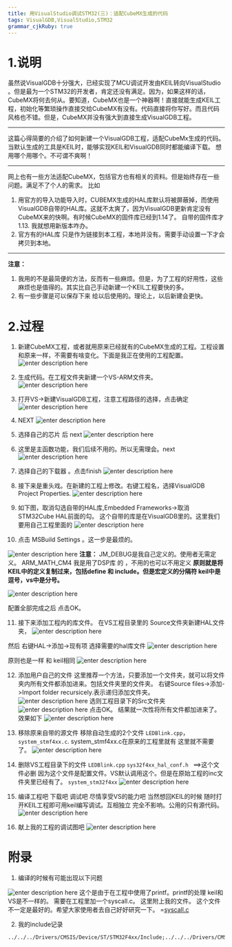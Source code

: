 ```yaml
---
title: 用VisualStudio调试STM32(三)：适配CubeMX生成的代码
tags: VisualGDB,VisualStudio,STM32
grammar_cjkRuby: true
---
```




# 1.说明

虽然说VisualGDB十分强大，已经实现了MCU调试开发由KEIL转向VisualStudio 。但是最为一个STM32的开发者，肯定还没有满足。因为，如果这样的话，CubeMX将何去何从。要知道，CubeMX也是一个神器啊！直接就能生成KEIL工程，初始化等繁琐操作直接交给CubeMX有没有。代码直接将你写好。而且代码风格也不错。但是，CubeMX并没有强大到直接生成VisualGDB工程。

---

这篇心得简要的介绍了如何新建一个VisualGDB工程，适配CubeMx生成的代码。当默认生成的工具是KEIL时，能够实现KEIL和VisualGDB同时都能编译下载。 想用哪个用哪个。不可谓不爽啊！

--- 

网上也有一些方法适配CubeMX，包括官方也有相关的资料。但是始终存在一些问题。满足不了个人的需求。
比如
1. 用官方的导入功能导入时，CUBEMX生成的HAL库默认将被屏蔽掉，而使用VisualGDB自带的HAL库。这就不太爽了，因为VisualGDB更新肯定没有CubeMX来的快啊。有时候CubeMX的固件库已经到1.14了。
自带的固件库才1.13. 我就想用新版本咋办。
2. 官方有的HAL库 只是作为链接到本工程，本地并没有。需要手动设置一下才会拷贝到本地。

---

**注意：**
1. 我用的不是最简便的方法，反而有一些麻烦。但是，为了工程的好用性，这些麻烦也是值得的。其实比自己手动新建一个KEIL工程要快的多。
2. 有一些步骤是可以保存下来 给以后使用的。理论上，以后新建会更快。



# 2.过程

1. 新建CubeMX工程，或者就用原来已经就有的CubeMX生成的工程。工程设置和原来一样，不需要有啥变化。下面是我正在使用的工程配置。
![enter description here][1]

2. 生成代码。在工程文件夹新建一个VS-ARM文件夹。
![enter description here][2]

3. 打开VS->新建VisualGDB工程，注意工程路径的选择，点击确定
![enter description here][3]


4. NEXT
![enter description here][4]

5. 选择自己的芯片 后 next
![enter description here][5]

6. 这里是主函数功能，我们后续不用的。所以无需理会。next
![enter description here][6]


7. 选择自己的下载器 。点击finish
![enter description here][7]


8. 接下来是重头戏。在新建的工程上修改。右键工程名，选择VisualGDB Project Properties.
![enter description here][8]

9. 如下图，取消勾选自带的HAL库,Embedded Frameworks->取消STM32Cube HAL前面的勾。 这个自带的库是在VisualGDB里的。这里我们要用自己工程里面的
![enter description here][9]

10. 点击 MSBuild Settings 。这一步是最烦的。

![enter description here][10]
 **注意：** 
 JM_DEBUG是我自己定义的。使用者无需定义。
 ARM_MATH_CM4 我是用了DSP库 的 ，不用的也可以不用定义
 **原则就是将KEIL中的定义复制过来，包括define 和 include。但是宏定义的分隔符 keil中是逗号，vs中是分号。**

![enter description here][11]

配置全部完成之后 点击OK。


11. 接下来添加工程内的库文件。
在VS工程目录里的  Source文件夹新建HAL文件夹，
![enter description here][12]


然后 右键HAL->添加->现有项 选择需要的hal库文件
![enter description here][13]

原则也是一样 和 keil相同
![enter description here][14]

12. 添加用户自己的文件 
 这里推荐一个方法，只要添加一个文件夹，就可以将文件夹内所有文件都添加进来。包括文件夹里的文件夹。
 右键Source files->添加->Import folder recursicely.表示递归添加文件夹。
 ![enter description here][15]
  选则工程目录下的Src文件夹
![enter description here][16]
点击OK。
结果就一次性将所有文件都加进来了。效果如下
![enter description here][17]

13. 移除原来自带的源文件 
移除自动生成的2个文件 `LEDBlink.cpp`，`system_stmf4xx.c`.
system_stmf4xx.c在原来的工程里就有 这里就不需要了。
![enter description here][18]

14. 删除VS工程目录下的文件
`LEDBlink.cpp`
`sys32f4xx_hal_conf.h ` ==>这个文件必删 因为这个文件是配置文件。VS默认调用这个。但是在原始工程的inc文件夹里已经有了。
`system_stm32f4xx`
![enter description here][19]

15. 编译工程吧 下载吧 调试吧 尽情享受VS的能力吧 当然想回KEIL的时候 随时打开KEIL工程即可用keil编写调试。互相独立 完全不影响。公用的只有源代码。
 ![enter description here][20]

15. 献上我的工程的调试图吧
 ![enter description here][21]

# 附录 
1. 编译的时候有可能出现以下问题


![enter description here][22]
这个是由于在工程中使用了printf。printf的处理 keil和VS是不一样的。
需要在工程里加一个syscall.c。 
这里附上我的文件。
这个文件不一定是最好的。希望大家使用者去自己好好研究一下。
=[syscall.c][23]

2. 我的include记录
```
../../../Drivers/CMSIS/Device/ST/STM32F4xx/Include;../../../Drivers/CMSIS/Include;../../../Drivers/STM32F4xx_HAL_Driver/Inc;../../../Drivers/STM32F4xx_HAL_Driver/Inc/Legacy;../../../Inc;../../../Src;../../../Src/BaseLibrary;../../../Src/BSP;../../../Src/ymodem
```


  [1]: http://markdown.jarming.cn/1484559639707.jpg "1484559639707.jpg"
  [2]: http://markdown.jarming.cn/1484559711476.jpg "1484559711476.jpg"
  [3]: http://markdown.jarming.cn/1484559785744.jpg "1484559785744.jpg"
  [4]: http://markdown.jarming.cn/1484559972625.jpg "1484559972625.jpg"
  [5]: http://markdown.jarming.cn/1484560030214.jpg "1484560030214.jpg"
  [6]: http://markdown.jarming.cn/1484560107370.jpg "1484560107370.jpg"
  [7]: http://markdown.jarming.cn/1484560136050.jpg "1484560136050.jpg"
  [8]: http://markdown.jarming.cn/1484560266362.jpg "1484560266362.jpg"
  [9]: http://markdown.jarming.cn/1484560470033.jpg "1484560470033.jpg"
  [10]: http://markdown.jarming.cn/1484566517456.jpg "1484566517456.jpg"
  [11]: http://markdown.jarming.cn/1484560900515.jpg "1484560900515.jpg"
  [12]: http://markdown.jarming.cn/1484561166902.jpg "1484561166902.jpg"
  [13]: http://markdown.jarming.cn/1484561277831.jpg "1484561277831.jpg"
  [14]: http://markdown.jarming.cn/1484565088343.jpg "1484565088343.jpg"
  [15]: http://markdown.jarming.cn/1484565263636.jpg "1484565263636.jpg"
  [16]: http://markdown.jarming.cn/1484567673468.jpg "1484567673468.jpg"
  [17]: http://markdown.jarming.cn/1484565565162.jpg "1484565565162.jpg"
  [18]: http://markdown.jarming.cn/1484565679886.jpg "1484565679886.jpg"
  [19]: http://markdown.jarming.cn/1484565876548.jpg "1484565876548.jpg"
  [20]: http://markdown.jarming.cn/1484566034385.jpg "1484566034385.jpg"
  [21]: http://markdown.jarming.cn/1484567216810.jpg "1484567216810.jpg"
  [22]: http://markdown.jarming.cn/1484566709842.jpg "1484566709842.jpg"
  [23]: http://markdown.jarming.cn/syscalls.c